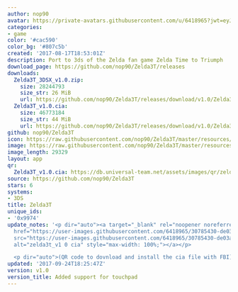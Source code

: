 ```yaml
---
author: nop90
avatar: https://private-avatars.githubusercontent.com/u/6418965?jwt=eyJhbGciOiJIUzI1NiIsInR5cCI6IkpXVCJ9.eyJpc3MiOiJnaXRodWIuY29tIiwiYXVkIjoicmF3LmdpdGh1YnVzZXJjb250ZW50LmNvbSIsImtleSI6ImtleTEiLCJleHAiOjE3MzQ2NTcxMjAsIm5iZiI6MTczNDY1NTkyMCwicGF0aCI6Ii91LzY0MTg5NjUifQ.6XLdFTixtu7ovVvaaTK8x_8Pi84o1TuQgCC5Iv-AqW8&v=4
categories:
- game
color: '#cac590'
color_bg: '#807c5b'
created: '2017-08-17T18:53:01Z'
description: Port to 3ds of the Zelda fan game Zelda Time to Triumph
download_page: https://github.com/nop90/Zelda3T/releases
downloads:
  Zelda3T_3DSX_v1.0.zip:
    size: 28244793
    size_str: 26 MiB
    url: https://github.com/nop90/Zelda3T/releases/download/v1.0/Zelda3T_3DSX_v1.0.zip
  Zelda3T_v1.0.cia:
    size: 46773184
    size_str: 44 MiB
    url: https://github.com/nop90/Zelda3T/releases/download/v1.0/Zelda3T_v1.0.cia
github: nop90/Zelda3T
icon: https://raw.githubusercontent.com/nop90/Zelda3T/master/resources/icon.png
image: https://raw.githubusercontent.com/nop90/Zelda3T/master/resources/banner.png
image_length: 29329
layout: app
qr:
  Zelda3T_v1.0.cia: https://db.universal-team.net/assets/images/qr/zelda3t_v1-0-cia.png
source: https://github.com/nop90/Zelda3T
stars: 6
systems:
- 3DS
title: Zelda3T
unique_ids:
- '0x9974'
update_notes: '<p dir="auto"><a target="_blank" rel="noopener noreferrer nofollow"
  href="https://user-images.githubusercontent.com/6418965/30785430-de03a4ba-a166-11e7-8ee4-c1a70f39968c.jpg"><img
  src="https://user-images.githubusercontent.com/6418965/30785430-de03a4ba-a166-11e7-8ee4-c1a70f39968c.jpg"
  alt="zelda3t_v1 0 cia" style="max-width: 100%;"></a></p>

  <p dir="auto">(QR code to dovnload and install the cia file with FBI)</p>'
updated: '2017-09-24T18:25:47Z'
version: v1.0
version_title: Added support for touchpad
---
```

